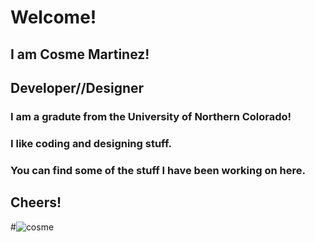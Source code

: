 # Welcome!
## I am Cosme Martinez!
## Developer//Designer
### I am a gradute from the University of Northern Colorado!
### I like coding and designing stuff.
### You can find some of the stuff I have been working on here.
## Cheers!

#![cosme](BWportrait.jpg)
